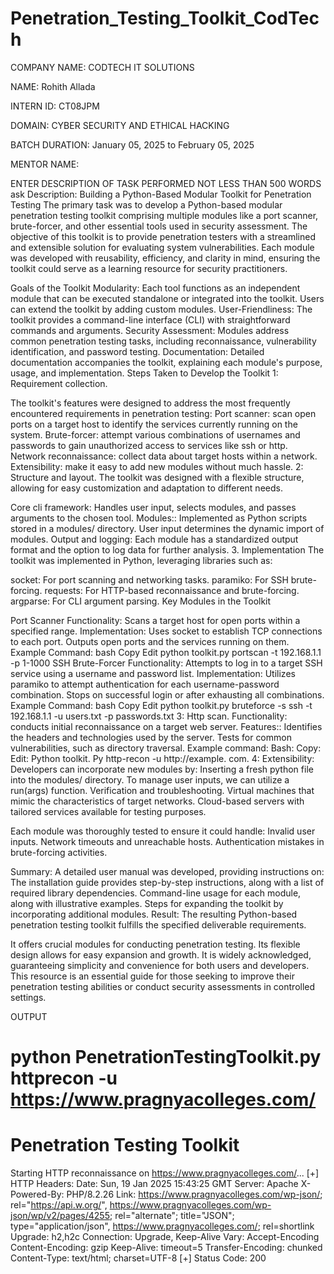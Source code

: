 # Penetration_Testing_Toolkit_CodTech
COMPANY NAME: CODTECH IT SOLUTIONS

NAME: Rohith Allada

INTERN ID: CT08JPM

DOMAIN: CYBER SECURITY AND ETHICAL HACKING

BATCH DURATION: January 05, 2025 to February 05, 2025

MENTOR NAME: 

ENTER DESCRIPTION OF TASK PERFORMED NOT LESS THAN 500 WORDS
ask Description: Building a Python-Based Modular Toolkit for Penetration Testing The primary task was to develop a Python-based modular penetration testing toolkit comprising multiple modules like a port scanner, brute-forcer, and other essential tools used in security assessment. The objective of this toolkit is to provide penetration testers with a streamlined and extensible solution for evaluating system vulnerabilities. Each module was developed with reusability, efficiency, and clarity in mind, ensuring the toolkit could serve as a learning resource for security practitioners.

Goals of the Toolkit Modularity: Each tool functions as an independent module that can be executed standalone or integrated into the toolkit. Users can extend the toolkit by adding custom modules. User-Friendliness: The toolkit provides a command-line interface (CLI) with straightforward commands and arguments. Security Assessment: Modules address common penetration testing tasks, including reconnaissance, vulnerability identification, and password testing. Documentation: Detailed documentation accompanies the toolkit, explaining each module's purpose, usage, and implementation. Steps Taken to Develop the Toolkit 1: Requirement collection.

The toolkit's features were designed to address the most frequently encountered requirements in penetration testing: Port scanner: scan open ports on a target host to identify the services currently running on the system. Brute-forcer: attempt various combinations of usernames and passwords to gain unauthorized access to services like ssh or http. Network reconnaissance: collect data about target hosts within a network. Extensibility: make it easy to add new modules without much hassle. 2: Structure and layout. The toolkit was designed with a flexible structure, allowing for easy customization and adaptation to different needs.

Core cli framework: Handles user input, selects modules, and passes arguments to the chosen tool. Modules:: Implemented as Python scripts stored in a modules/ directory. User input determines the dynamic import of modules. Output and logging: Each module has a standardized output format and the option to log data for further analysis. 3. Implementation The toolkit was implemented in Python, leveraging libraries such as:

socket: For port scanning and networking tasks. paramiko: For SSH brute-forcing. requests: For HTTP-based reconnaissance and brute-forcing. argparse: For CLI argument parsing. Key Modules in the Toolkit

Port Scanner Functionality: Scans a target host for open ports within a specified range. Implementation: Uses socket to establish TCP connections to each port. Outputs open ports and the services running on them. Example Command: bash Copy Edit python toolkit.py portscan -t 192.168.1.1 -p 1-1000
SSH Brute-Forcer Functionality: Attempts to log in to a target SSH service using a username and password list. Implementation: Utilizes paramiko to attempt authentication for each username-password combination. Stops on successful login or after exhausting all combinations. Example Command: bash Copy Edit python toolkit.py bruteforce -s ssh -t 192.168.1.1 -u users.txt -p passwords.txt 3: Http scan. Functionality: conducts initial reconnaissance on a target web server. Features:: Identifies the headers and technologies used by the server. Tests for common vulnerabilities, such as directory traversal. Example command: Bash: Copy: Edit: Python toolkit. Py http-recon -u http://example. com. 4: Extensibility: Developers can incorporate new modules by: Inserting a fresh python file into the modules/ directory. To manage user inputs, we can utilize a run(args) function. Verification and troubleshooting.
Virtual machines that mimic the characteristics of target networks. Cloud-based servers with tailored services available for testing purposes.

Each module was thoroughly tested to ensure it could handle: Invalid user inputs. Network timeouts and unreachable hosts. Authentication mistakes in brute-forcing activities.

Summary: A detailed user manual was developed, providing instructions on: The installation guide provides step-by-step instructions, along with a list of required library dependencies. Command-line usage for each module, along with illustrative examples. Steps for expanding the toolkit by incorporating additional modules. Result: The resulting Python-based penetration testing toolkit fulfills the specified deliverable requirements.

It offers crucial modules for conducting penetration testing. Its flexible design allows for easy expansion and growth. It is widely acknowledged, guaranteeing simplicity and convenience for both users and developers. This resource is an essential guide for those seeking to improve their penetration testing abilities or conduct security assessments in controlled settings.

OUTPUT

python PenetrationTestingToolkit.py httprecon -u https://www.pragnyacolleges.com/ 
==================================================
Penetration Testing Toolkit
==================================================
Starting HTTP reconnaissance on https://www.pragnyacolleges.com/...
[+] HTTP Headers:
  Date: Sun, 19 Jan 2025 15:43:25 GMT
  Server: Apache
  X-Powered-By: PHP/8.2.26
  Link: <https://www.pragnyacolleges.com/wp-json/>; rel="https://api.w.org/", <https://www.pragnyacolleges.com/wp-json/wp/v2/pages/4255>; rel="alternate"; title="JSON"; type="application/json", <https://www.pragnyacolleges.com/>; rel=shortlink
  Upgrade: h2,h2c
  Connection: Upgrade, Keep-Alive
  Vary: Accept-Encoding
  Content-Encoding: gzip
  Keep-Alive: timeout=5
  Transfer-Encoding: chunked
  Content-Type: text/html; charset=UTF-8
[+] Status Code: 200
